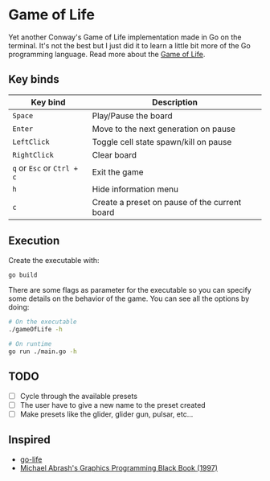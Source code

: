 # Game of Life

Yet another Conway's Game of Life implementation made in Go on the terminal.
It's not the best but I just did it to learn a little bit more of the Go programming
language. Read more about the [Game of Life](https://en.wikipedia.org/wiki/Conway's_Game_of_Life).

## Key binds

   |          Key bind          |         Description                           |
   | -------------------------- | ----------------------------------------------|
   | `Space`                    | Play/Pause the board                          |
   | `Enter`                    | Move to the next generation on pause          |
   | `LeftClick`                | Toggle cell state spawn/kill on pause         |
   | `RightClick`               | Clear board                                   |
   | `q` or `Esc` or `Ctrl + c` | Exit the game                                 |
   | `h`                        | Hide information menu                         |
   | `c`                        | Create a preset on pause of the current board |

## Execution
Create the executable with:
```bash
go build
```
There are some flags as parameter for the executable so you can specify some details on
the behavior of the game. You can see all the options by doing:
```bash
# On the executable
./gameOfLife -h

# On runtime
go run ./main.go -h
```

## TODO
- [ ] Cycle through the available presets
- [ ] The user have to give a new name to the preset created
- [ ] Make presets like the glider, glider gun, pulsar, etc...

## Inspired
- [go-life](https://github.com/sachaos/go-life)
- [Michael Abrash's Graphics Programming Black Book (1997)](http://www.jagregory.com/abrash-black-book/)
